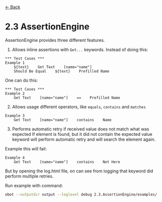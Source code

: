 [<- Back](/README.md)

# 2.3 AssertionEngine
AssertionEngine provides three different features. 
1) Allows inline assertions with `Get...` keywords. Instead of doing this: 
```robotframework
*** Test Cases ***
Example 1
    ${text}    Get Text    [name="name"]
    Should Be Equal    ${text}    Prefilled Name
```
One can do this: 
```
*** Test Cases ***
Example 2
    Get Text    [name="name"]    ==    Prefilled Name
```

2) Allows usage different operators, like `equals`, `contains` and `matches`
```robotframework
Example 3
    Get Text    [name="name"]    contains    Name

```

3) Performs automatic retry if received value does not match what was expected
If element is found, but it did not contain the expected value keyword will perform
automatic retry and will search the element again. 

Example this will fail:
```robotframework
Example 4
    Get Text    [name="name"]    contains    Not Here

```
But by opening the log.html file, on can see from logging that
keyword did perform multiple retries.

Run example with command: 
```bash
obot --outputdir output --loglevel debug 2.3.AssertionEngine/examples/
```
